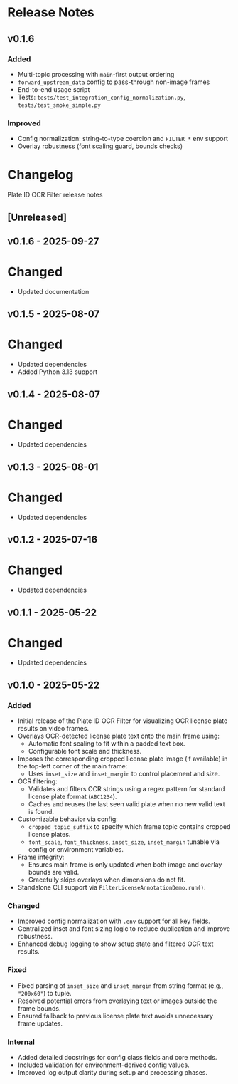 # Release Notes

## v0.1.6

### Added
- Multi-topic processing with `main`-first output ordering
- `forward_upstream_data` config to pass-through non-image frames
- End-to-end usage script
- Tests: `tests/test_integration_config_normalization.py`, `tests/test_smoke_simple.py`

### Improved
- Config normalization: string-to-type coercion and `FILTER_*` env support
- Overlay robustness (font scaling guard, bounds checks)

# Changelog
Plate ID OCR Filter release notes

## [Unreleased]

## v0.1.6 - 2025-09-27

# Changed
- Updated documentation

## v0.1.5 - 2025-08-07

# Changed
- Updated dependencies
- Added Python 3.13 support

## v0.1.4 - 2025-08-07

# Changed
- Updated dependencies

## v0.1.3 - 2025-08-01

# Changed
- Updated dependencies

## v0.1.2 - 2025-07-16

# Changed
- Updated dependencies

## v0.1.1 - 2025-05-22

# Changed
- Updated dependencies

## v0.1.0 - 2025-05-22

### Added
- Initial release of the Plate ID OCR Filter for visualizing OCR license plate results on video frames.
- Overlays OCR-detected license plate text onto the main frame using:
  - Automatic font scaling to fit within a padded text box.
  - Configurable font scale and thickness.
- Imposes the corresponding cropped license plate image (if available) in the top-left corner of the main frame:
  - Uses `inset_size` and `inset_margin` to control placement and size.
- OCR filtering:
  - Validates and filters OCR strings using a regex pattern for standard license plate format (`ABC1234`).
  - Caches and reuses the last seen valid plate when no new valid text is found.
- Customizable behavior via config:
  - `cropped_topic_suffix` to specify which frame topic contains cropped license plates.
  - `font_scale`, `font_thickness`, `inset_size`, `inset_margin` tunable via config or environment variables.
- Frame integrity:
  - Ensures main frame is only updated when both image and overlay bounds are valid.
  - Gracefully skips overlays when dimensions do not fit.
- Standalone CLI support via `FilterLicenseAnnotationDemo.run()`.

### Changed
- Improved config normalization with `.env` support for all key fields.
- Centralized inset and font sizing logic to reduce duplication and improve robustness.
- Enhanced debug logging to show setup state and filtered OCR text results.

### Fixed
- Fixed parsing of `inset_size` and `inset_margin` from string format (e.g., `"200x60"`) to tuple.
- Resolved potential errors from overlaying text or images outside the frame bounds.
- Ensured fallback to previous license plate text avoids unnecessary frame updates.

### Internal
- Added detailed docstrings for config class fields and core methods.
- Included validation for environment-derived config values.
- Improved log output clarity during setup and processing phases.
